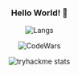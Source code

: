 

<div align="center"> 

### Hello World! 👋


  
![Langs](https://github-readme-stats.vercel.app/api/top-langs/?username=Adekri&theme=dark)

![CodeWars](https://www.codewars.com/users/Adekri/badges/small)

![tryhackme stats](https://raw.githubusercontent.com/<SET_USERNAME_HERE>/<SET_USERNAME_HERE>/master/assets/thm_propic.png)

</div> 

